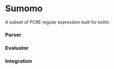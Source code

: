# Sumomo
A subset of PCRE regular expression built for kotlin

### Parser


### Evaluator


### Integration


